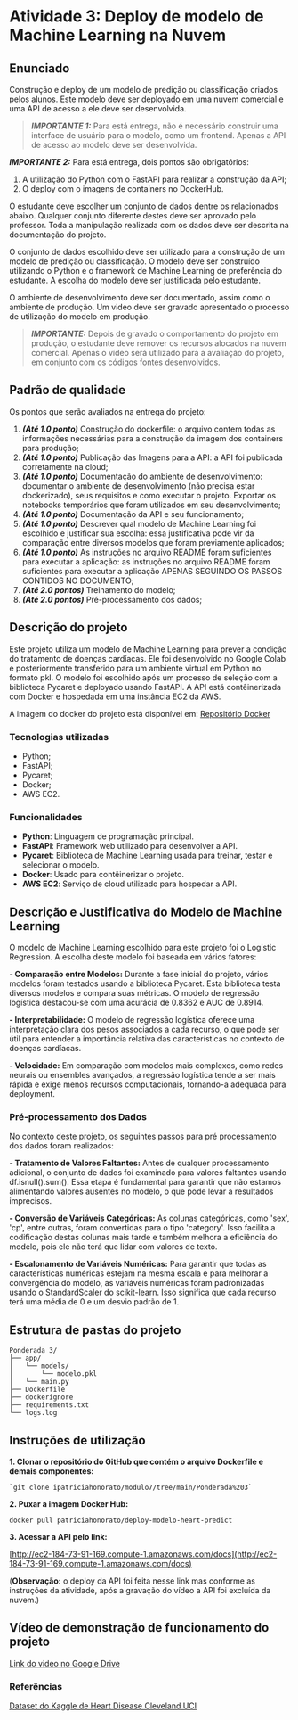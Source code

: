 # Atividade 3: Deploy de modelo de Machine Learning na Nuvem

## Enunciado

Construção e deploy de um modelo de predição ou classificação criados pelos alunos. Este modelo deve ser deployado em uma nuvem comercial e uma API de acesso a ele deve ser desenvolvida.

> _**IMPORTANTE 1:**_  Para está entrega, não é necessário construir uma interface de usuário para o modelo, como um frontend. Apenas a API de acesso ao modelo deve ser desenvolvida.

_**IMPORTANTE 2:**_  Para está entrega, dois pontos são obrigatórios:

1.  A utilização do Python com o FastAPI para realizar a construção da API;
2.  O deploy com o imagens de containers no DockerHub.

O estudante deve escolher um conjunto de dados dentre os relacionados abaixo. Qualquer conjunto diferente destes deve ser aprovado pelo professor. Toda a manipulação realizada com os dados deve ser descrita na documentação do projeto.

O conjunto de dados escolhido deve ser utilizado para a construção de um modelo de predição ou classificação. O modelo deve ser construído utilizando o Python e o framework de Machine Learning de preferência do estudante. A escolha do modelo deve ser justificada pelo estudante.

O ambiente de desenvolvimento deve ser documentado, assim como o ambiente de produção. Um video deve ser gravado apresentado o processo de utilização do modelo em produção.

> _**IMPORTANTE:**_  Depois de gravado o comportamento do projeto em produção, o estudante deve remover os recursos alocados na nuvem comercial. Apenas o vídeo será utilizado para a avaliação do projeto, em conjunto com os códigos fontes desenvolvidos.

## [](https://github.com/Murilo-ZC/Questoes-Trabalho-Inteli-M7/tree/main/ponderada3#padr%C3%A3o-de-qualidade)Padrão de qualidade

Os pontos que serão avaliados na entrega do projeto:

1.  _**(Até 1.0 ponto)**_  Construção do dockerfile: o arquivo contem todas as informações necessárias para a construção da imagem dos containers para produção;
2.  _**(Até 1.0 ponto)**_  Publicação das Imagens para a API: a API foi publicada corretamente na cloud;
3.  _**(Até 1.0 ponto)**_  Documentação do ambiente de desenvolvimento: documentar o ambiente de desenvolvimento (não precisa estar dockerizado), seus requisitos e como executar o projeto. Exportar os notebooks temporários que foram utilizados em seu desenvolvimento;
4.  _**(Até 1.0 ponto)**_  Documentação da API e seu funcionamento;
5.  _**(Até 1.0 ponto)**_  Descrever qual modelo de Machine Learning foi escolhido e justificar sua escolha: essa justificativa pode vir da comparação entre diversos modelos que foram previamente aplicados;
6.  _**(Até 1.0 ponto)**_  As instruções no arquivo README foram suficientes para executar a aplicação: as instruções no arquivo README foram suficientes para executar a aplicação APENAS SEGUINDO OS PASSOS CONTIDOS NO DOCUMENTO;
7.  _**(Até 2.0 pontos)**_  Treinamento do modelo;
8.  _**(Até 2.0 pontos)**_  Pré-processamento dos dados;

## Descrição do projeto

Este projeto utiliza um modelo de Machine Learning para prever a condição do tratamento de doenças cardíacas. Ele foi desenvolvido no Google Colab e posteriormente transferido para um ambiente virtual em Python no formato pkl. O modelo foi escolhido após um processo de seleção com a biblioteca Pycaret e deployado usando FastAPI. A API está contêinerizada com Docker e hospedada em uma instância EC2 da AWS.

A imagem do docker do projeto está disponível em: [Repositório Docker](https://hub.docker.com/repository/docker/patriciahonorato/deploy-modelo-heart-predict/general)

### Tecnologias utilizadas

-   Python;
-   FastAPI;
-   Pycaret;
-   Docker;
-   AWS EC2.
### Funcionalidades

-   **Python**: Linguagem de programação principal.
-   **FastAPI**: Framework web utilizado para desenvolver a API.
-   **Pycaret**: Biblioteca de Machine Learning usada para treinar, testar e selecionar o modelo.
-   **Docker**: Usado para contêinerizar o projeto.
-   **AWS EC2**: Serviço de cloud utilizado para hospedar a API.

## Descrição e Justificativa do Modelo de Machine Learning
O modelo de Machine Learning escolhido para este projeto foi o Logistic Regression. A escolha deste modelo foi baseada em vários fatores:

**- Comparação entre Modelos:** Durante a fase inicial do projeto, vários modelos foram testados usando a biblioteca Pycaret. Esta biblioteca testa diversos modelos e compara suas métricas. O modelo de regressão logística destacou-se com uma acurácia de 0.8362 e AUC de 0.8914.

**- Interpretabilidade:** O modelo de regressão logística oferece uma interpretação clara dos pesos associados a cada recurso, o que pode ser útil para entender a importância relativa das características no contexto de doenças cardíacas.

**- Velocidade:** Em comparação com modelos mais complexos, como redes neurais ou ensembles avançados, a regressão logística tende a ser mais rápida e exige menos recursos computacionais, tornando-a adequada para deployment.

### Pré-processamento dos Dados
No contexto deste projeto, os seguintes passos para pré processamento dos dados foram realizados:

**- Tratamento de Valores Faltantes:** Antes de qualquer processamento adicional, o conjunto de dados foi examinado para valores faltantes usando df.isnull().sum(). Essa etapa é fundamental para garantir que não estamos alimentando valores ausentes no modelo, o que pode levar a resultados imprecisos.

**- Conversão de Variáveis Categóricas:** As colunas categóricas, como 'sex', 'cp', entre outras, foram convertidas para o tipo 'category'. Isso facilita a codificação destas colunas mais tarde e também melhora a eficiência do modelo, pois ele não terá que lidar com valores de texto.

**- Escalonamento de Variáveis Numéricas:** Para garantir que todas as características numéricas estejam na mesma escala e para melhorar a convergência do modelo, as variáveis numéricas foram padronizadas usando o StandardScaler do scikit-learn. Isso significa que cada recurso terá uma média de 0 e um desvio padrão de 1.

## Estrutura de pastas do projeto

    Ponderada 3/
    ├── app/
    │   └── models/
    │       └── modelo.pkl
    │   └── main.py
    ├── Dockerfile
    ├── dockerignore
    ├── requirements.txt
    └── logs.log

## Instruções de utilização

**1.  Clonar o repositório do GitHub que contém o arquivo Dockerfile e demais componentes:**

    `git clone ipatriciahonorato/modulo7/tree/main/Ponderada%203`
   

**2.  Puxar a imagem Docker Hub:**

   `docker pull patriciahonorato/deploy-modelo-heart-predict`

**3.  Acessar a API pelo link:**

[http://ec2-184-73-91-169.compute-1.amazonaws.com/docs](http://ec2-184-73-91-169.compute-1.amazonaws.com/docs)

(**Observação:** o deploy da API foi feita nesse link mas conforme as instruções da atividade, após a gravação do vídeo a API foi excluída da nuvem.)

## Vídeo de demonstração de funcionamento do projeto

[Link do video no Google Drive](https://drive.google.com/file/d/1FUuOb9ZGqrjV-6_IHeKmp3zZMEbWdDt8/view?usp=sharing)

### Referências

[Dataset do Kaggle de Heart Disease Cleveland UCI](https://www.kaggle.com/datasets/cherngs/heart-disease-cleveland-uci)
